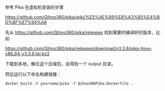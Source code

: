 参考 Pika 在虚拟机安装的步骤

https://github.com/Qihoo360/pika/wiki/%E5%AE%89%E8%A3%85%E4%BD%BF%E7%94%A8

先从 https://github.com/Qihoo360/pika/releases 找到需要的编译好的版本，比如

https://github.com/Qihoo360/pika/releases/download/v3.3.6/pika-linux-x86_64-v3.3.6.tar.bz2

下载到本地，解压这个压缩包，会得到一个 output 目录。

然后运行以下命名构建镜像：
```
docker build -t yourname/pika -f Qihoo360Pika.Dockerfile .
```
